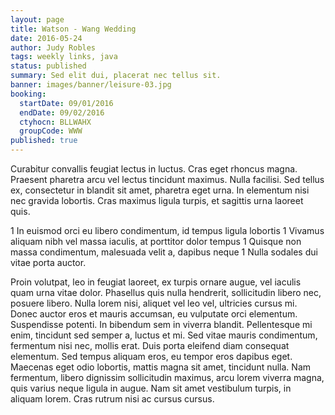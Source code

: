 ```yaml
---
layout: page
title: Watson - Wang Wedding
date: 2016-05-24
author: Judy Robles
tags: weekly links, java
status: published
summary: Sed elit dui, placerat nec tellus sit.
banner: images/banner/leisure-03.jpg
booking:
  startDate: 09/01/2016
  endDate: 09/02/2016
  ctyhocn: BLLWAHX
  groupCode: WWW
published: true
---
```

Curabitur convallis feugiat lectus in luctus. Cras eget rhoncus magna. Praesent pharetra arcu vel lectus tincidunt maximus. Nulla facilisi. Sed tellus ex, consectetur in blandit sit amet, pharetra eget urna. In elementum nisi nec gravida lobortis. Cras maximus ligula turpis, et sagittis urna laoreet quis.

1 In euismod orci eu libero condimentum, id tempus ligula lobortis
1 Vivamus aliquam nibh vel massa iaculis, at porttitor dolor tempus
1 Quisque non massa condimentum, malesuada velit a, dapibus neque
1 Nulla sodales dui vitae porta auctor.

Proin volutpat, leo in feugiat laoreet, ex turpis ornare augue, vel iaculis quam urna vitae dolor. Phasellus quis nulla hendrerit, sollicitudin libero nec, posuere libero. Nulla lorem nisi, aliquet vel leo vel, ultricies cursus mi. Donec auctor eros et mauris accumsan, eu vulputate orci elementum. Suspendisse potenti. In bibendum sem in viverra blandit. Pellentesque mi enim, tincidunt sed semper a, luctus et mi. Sed vitae mauris condimentum, fermentum nisi nec, mollis erat. Duis porta eleifend diam consequat elementum. Sed tempus aliquam eros, eu tempor eros dapibus eget. Maecenas eget odio lobortis, mattis magna sit amet, tincidunt nulla. Nam fermentum, libero dignissim sollicitudin maximus, arcu lorem viverra magna, quis varius neque ligula in augue. Nam sit amet vestibulum turpis, in aliquam lorem. Cras rutrum nisi ac cursus cursus.
